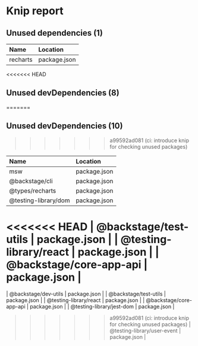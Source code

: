 # Knip report

## Unused dependencies (1)

| Name     | Location     |
|:---------|:-------------|
| recharts | package.json |

<<<<<<< HEAD
## Unused devDependencies (8)
=======
## Unused devDependencies (10)
>>>>>>> a99592ad081 (ci: introduce knip for checking unused packages)

| Name                        | Location     |
|:----------------------------|:-------------|
| msw                         | package.json |
| @backstage/cli              | package.json |
| @types/recharts             | package.json |
| @testing-library/dom        | package.json |
<<<<<<< HEAD
| @backstage/test-utils       | package.json |
| @testing-library/react      | package.json |
| @backstage/core-app-api     | package.json |
=======
| @backstage/dev-utils        | package.json |
| @backstage/test-utils       | package.json |
| @testing-library/react      | package.json |
| @backstage/core-app-api     | package.json |
| @testing-library/jest-dom   | package.json |
>>>>>>> a99592ad081 (ci: introduce knip for checking unused packages)
| @testing-library/user-event | package.json |

